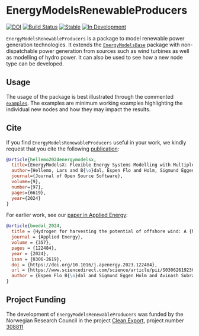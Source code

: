 # EnergyModelsRenewableProducers

[![DOI](https://joss.theoj.org/papers/10.21105/joss.06619/status.svg)](https://doi.org/10.21105/joss.06619)
[![Build Status](https://github.com/EnergyModelsX/EnergyModelsRenewableProducers.jl/workflows/CI/badge.svg)](https://github.com/EnergyModelsX/EnergyModelsRenewableProducers.jl/actions?query=workflow%3ACI)
[![Stable](https://img.shields.io/badge/docs-stable-blue.svg)](https://energymodelsx.github.io/EnergyModelsRenewableProducers.jl/stable/)
[![In Development](https://img.shields.io/badge/docs-dev-blue.svg)](https://energymodelsx.github.io/EnergyModelsRenewableProducers.jl/dev/)

`EnergyModelsRenewableProducers` is a package to model renewable power generation technologies.
It extends the [`EnergyModelsBase`](https://github.com/EnergyModelsX/EnergyModelsBase.jl) package with non-dispatchable power generation from sources such as wind turbines as well as modelling of hydro power.
It can also be used to see how a new node type can be developed.

## Usage

The usage of the package is best illustrated through the commented [`examples`](examples).
The examples are minimum working examples highlighting the individual new nodes and how they may impact the results.

## Cite

If you find `EnergyModelsRenewableProducers` useful in your work, we kindly request that you cite the following [publication](https://doi.org/10.21105/joss.06619):

```bibtex
@article{hellemo2024energymodelsx,
  title={EnergyModelsX: Flexible Energy Systems Modelling with Multiple Dispatch},
  author={Hellemo, Lars and B{\o}dal, Espen Flo and Holm, Sigmund Eggen and Pinel, Dimitri and Straus, Julian},
  journal={Journal of Open Source Software},
  volume={9},
  number={97},
  pages={6619},
  year={2024}
}
```

For earlier work, see our [paper in Applied Energy](https://www.sciencedirect.com/science/article/pii/S0306261923018482):

```bibtex
@article{boedal_2024,
  title = {Hydrogen for harvesting the potential of offshore wind: A {N}orth {S}ea case study},
  journal = {Applied Energy},
  volume = {357},
  pages = {122484},
  year = {2024},
  issn = {0306-2619},
  doi = {https://doi.org/10.1016/j.apenergy.2023.122484},
  url = {https://www.sciencedirect.com/science/article/pii/S0306261923018482},
  author = {Espen Flo B{\o}dal and Sigmund Eggen Holm and Avinash Subramanian and Goran Durakovic and Dimitri Pinel and Lars Hellemo and Miguel Mu{\~n}oz Ortiz and Brage Rugstad Knudsen and Julian Straus}
}
```

## Project Funding

The development of `EnergyModelsRenewableProducers` was funded by the Norwegian Research Council in the project [Clean Export](https://www.sintef.no/en/projects/2020/cleanexport/), project number [308811](https://prosjektbanken.forskningsradet.no/project/FORISS/308811)
